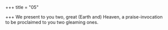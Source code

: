 +++
title = "05"

+++
We present to you two, great (Earth and) Heaven, a praise-invocation to be proclaimed to you two gleaming ones.